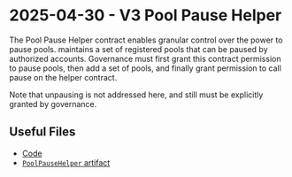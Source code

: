 # 2025-04-30 - V3 Pool Pause Helper

The Pool Pause Helper contract enables granular control over the power to pause pools. maintains a set of registered pools that can be paused by authorized accounts. Governance must first grant this contract permission to pause pools, then add a set of pools, and finally grant permission to call pause on the helper contract.

Note that unpausing is not addressed here, and still must be explicitly granted by governance.

## Useful Files

- [Code](https://github.com/balancer/balancer-v3-monorepo/commit/ab48d59c4a922327a127a2959470a8161409559d)
- [`PoolPauseHelper` artifact](./artifact/PoolPauseHelper.json)
